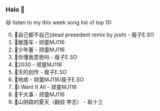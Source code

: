 

### Halo 👋

😄 listen to my this week song list of top 10:

0. 🌈自己都不自己(dead presedent remix by josh) - 瘦子E.SO
1. 🌈敞篷车 - 顽童MJ116
2. 🌈少年董  - 顽童MJ116
3. 🌈你懂我意思吗 - 瘦子E.SO
4. 🌈2030 - 顽童MJ116
5. 🌈天的创作 - 瘦子E.SO
6. 🌈地痞 - 顽童MJ116/瘦子E.SO
7. 🌈I Want It All - 顽童MJ116
8. 🌈干大事  - 顽童MJ116
9. 🌈山阴路的夏天（翻自 李志） - 耿十三

